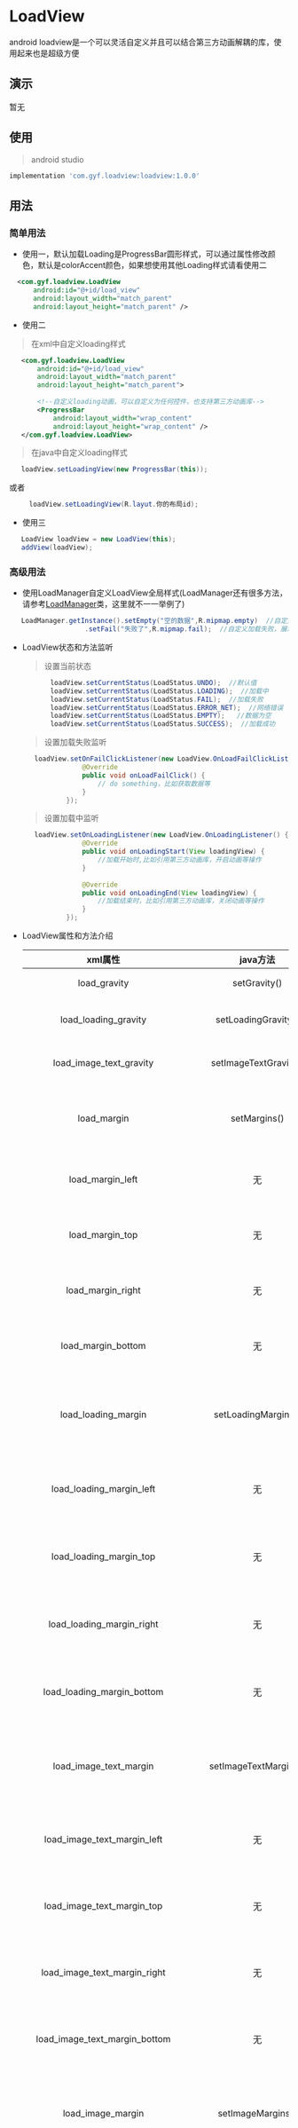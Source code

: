 # LoadView
android loadview是一个可以灵活自定义并且可以结合第三方动画解耦的库，使用起来也是超级方便
## 演示
 暂无
## 使用 
> android studio

   ```groovy
   implementation 'com.gyf.loadview:loadview:1.0.0'
   ```
## 用法
### 简单用法
- 使用一，默认加载Loading是ProgressBar圆形样式，可以通过属性修改颜色，默认是colorAccent颜色，如果想使用其他Loading样式请看使用二
 ```xml
   <com.gyf.loadview.LoadView
       android:id="@+id/load_view"
       android:layout_width="match_parent"
       android:layout_height="match_parent" />
   ```
- 使用二
> 在xml中自定义loading样式
```xml
   <com.gyf.loadview.LoadView
       android:id="@+id/load_view"
       android:layout_width="match_parent"
       android:layout_height="match_parent">
   
       <!--自定义loading动画，可以自定义为任何控件，也支持第三方动画库-->
       <ProgressBar
           android:layout_width="wrap_content"
           android:layout_height="wrap_content" />
   </com.gyf.loadview.LoadView>
   ```
> 在java中自定义loading样式
```java
   loadView.setLoadingView(new ProgressBar(this));
  ```
   或者
   
 ```java
      loadView.setLoadingView(R.layut.你的布局id);
```
- 使用三
```java
   LoadView loadView = new LoadView(this);
   addView(loadView);
   ```
### 高级用法
- 使用LoadManager自定义LoadView全局样式(LoadManager还有很多方法，请参考[LoadManager](https://github.com/gyf-dev/LoadView/blob/master/loadview/src/main/java/com/gyf/loadview/LoadManager.java)类，这里就不一一举例了)
```java
   LoadManager.getInstance().setEmpty("空的数据",R.mipmap.empty)  //自定义加载为空，展示的样式
                   .setFail("失败了",R.mipmap.fail);  //自定义加载失败，展示的样式
   ```
   
- LoadView状态和方法监听

  >设置当前状态
   ```java
          loadView.setCurrentStatus(LoadStatus.UNDO);  //默认值
          loadView.setCurrentStatus(LoadStatus.LOADING);  //加载中
          loadView.setCurrentStatus(LoadStatus.FAIL);  //加载失败
          loadView.setCurrentStatus(LoadStatus.ERROR_NET);  //网络错误
          loadView.setCurrentStatus(LoadStatus.EMPTY);   //数据为空
          loadView.setCurrentStatus(LoadStatus.SUCCESS);  //加载成功
    ```
  
  >设置加载失败监听
  ```java
     loadView.setOnFailClickListener(new LoadView.OnLoadFailClickListener() {
                 @Override
                 public void onLoadFailClick() {
                     // do something，比如获取数据等
                 }
             });
     ```
  >设置加载中监听
  ```java
     loadView.setOnLoadingListener(new LoadView.OnLoadingListener() {
                 @Override
                 public void onLoadingStart(View loadingView) {
                     //加载开始时,比如引用第三方动画库，开启动画等操作
                 }
     
                 @Override
                 public void onLoadingEnd(View loadingView) {
                     //加载结束时，比如引用第三方动画库，关闭动画等操作
                 }
             });
   ```

- LoadView属性和方法介绍
  
  | xml属性 | java方法 | 说明 |
  | :-------------: |:-------------:| :-------------:|
  | load_gravity | setGravity()  | 设置布局的位置 |
  | load_loading_gravity | setLoadingGravity() | 设置Loading布局的位置 |
  | load_image_text_gravity | setImageTextGravity() | 设置图片和文字布局的位置 |
  | load_margin | setMargins() | 设置布局的左右上下边界值，单位px |
  | load_margin_left | 无 | 设置布局的左边界值，单位px |
  | load_margin_top | 无 | 设置布局的顶部边界值，单位px |
  | load_margin_right | 无 | 设置布局的右边界值，单位px |
  | load_margin_bottom | 无 | 设置布局的底部边界值，单位px |
  | load_loading_margin | setLoadingMargins() | 设置Loading布局的左右上下边界值，单位px |
  | load_loading_margin_left | 无 | 设置Loading的左边界值，单位px |
  | load_loading_margin_top | 无 | 设置Loading的顶部边界值，单位px |
  | load_loading_margin_right | 无 | 设置Loading的右边界值，单位px |
  | load_loading_margin_bottom | 无 | 设置Loading的底部边界值，单位px |
  | load_image_text_margin | setImageTextMargins() | 设置ImageText布局的左右上下边界值，单位px |
  | load_image_text_margin_left | 无 | 设置ImageText的左边界值，单位px |
  | load_image_text_margin_top | 无 | 设置ImageText的顶部边界值，单位px |
  | load_image_text_margin_right | 无 | 设置ImageText的右边界值，单位px |
  | load_image_text_margin_bottom | 无 | 设置ImageText的底部边界值，单位px |
  | load_image_margin | setImageMargins() | 设置Image布局的左右上下边界值，单位px |
  | load_image_margin_left | 无 | 设置Image的左边界值，单位px |
  | load_image_margin_top | 无 | 设置Image的顶部边界值，单位px |
  | load_image_margin_right | 无 | 设置Image的右边界值，单位px |
  | load_image_margin_bottom | 无 | 设置Image的底部边界值，单位px |
  | load_text_margin | setTextMargins() | 设置Text布局的左右上下边界值，单位px |
  | load_text_margin_left | 无 | 设置Text的左边界值，单位px |
  | load_text_margin_top | 无 | 设置Text的顶部边界值，单位px |
  | load_text_margin_right | 无 | 设置Text的右边界值，单位px |
  | load_text_margin_bottom | 无 | 设置Text的底部边界值，单位px |
  | load_text_fail | setFailText() | 设置加载失败文字 |
  | load_text_error_net | setErrorNetText() | 设置加载网络错误文字 |
  | load_text_empty | setEmptyText() | 设置加载为空文字 |
  | load_res_fail | setFailRes() | 设置失败的图片资源 |
  | load_res_error_net | setErrorNetRes() | 设置网络错误的图片资源 |
  | load_res_empty | setEmptyRes() | 设置无数据的图片资源 |
  | load_text_color | setTextColor() | 设置文字的颜色 |
  | load_text_color_fail | setFailTextColor() | 设置失败展示的字体颜色 |
  | load_text_color_error_net | setErrorNetTextColor() | 设置网络加载错误展示的字体颜色 |
  | load_text_color_empty | setEmptyTextColor() | 设置数据为空展示的字体颜色 |
  | load_text_size | setTextSize() | 设置字体大小,单位sp |
  | load_image_color | setImageColor() |设置图片的颜色 |
  | load_image_color_fail | setFailImageColor() | 设置失败图片的颜色 |
  | load_image_color_error_net | setErrorNetImageColor() | 设置网络错误图片的颜色 |
  | load_image_color_empty | setEmptyImageColor() | 设置数据为空图片的颜色 |
  | load_image_color_enabled | setImageColorEnabled() |设置是否可以修改图片的颜色 |
  | load_image_color_fail_enabled | setFailImageColorEnabled() | 设置是否可以修改失败图片的颜色 |
  | load_image_color_error_net_enabled | setErrorNetImageColorEnabled() | 设置是否可以修改网络错误图片的颜色 |
  | load_image_color_empty_enabled | setEmptyImageColorEnabled() | 设置是否可以修改数据为空图片的颜色 |
  | load_default_loading_color | setDefaultLoadingColor() | 设置默认的loading的颜色 |
  
      
## 混淆
 无

